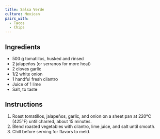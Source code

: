 ```yaml
---
title: Salsa Verde
culture: Mexican
pairs_with:
  - Tacos
  - Chips
---
```


## Ingredients
- 500 g tomatillos, husked and rinsed
- 2 jalapeños (or serranos for more heat)
- 2 cloves garlic
- 1/2 white onion
- 1 handful fresh cilantro
- Juice of 1 lime
- Salt, to taste

## Instructions
1. Roast tomatillos, jalapeños, garlic, and onion on a sheet pan at 220°C (425°F) until charred, about 15 minutes.
2. Blend roasted vegetables with cilantro, lime juice, and salt until smooth.
3. Chill before serving for flavors to meld.
